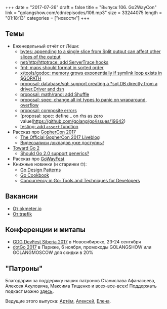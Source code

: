 +++
date = "2017-07-26"
draft = false
title = "Выпуск 106. Go2WayCon"
link = "golangshow.com/cdn/episodes/106.mp3"
size = 33244075
length = "01:18:13"
categories = ["новости"]
+++

## Темы

- Еженедельный отчёт от Лёши:
  - [bytes: appending to a single slice from Split output can affect other slices of the output](https://github.com/golang/go/issues/21149)
  - [net/http/httptrace: add ServerTrace hooks](https://github.com/golang/go/issues/18997)
  - [fmt: maps should format in sorted order](https://github.com/golang/go/issues/21095)
  - [x/tools/godoc: memory grows exponentially if symlink loop exists in $GOPATH](https://github.com/golang/go/issues/21061)
  - [proposal: database/sql: support creating a *sql.DB directly from a driver.Driver and dsn](https://github.com/golang/go/issues/20268)
  - [proposal: math/rand: add Shuffle](https://github.com/golang/go/issues/20480)
  - [proposal: spec: change all int types to panic on wraparound, overflow](https://github.com/golang/go/issues/19624)
  - [proposal: composite errors](https://github.com/golang/go/issues/20984)
  - [proposal: spec: define _ on rhs as zero value(https://github.com/golang/go/issues/19642)
  - [testing: add `assert` function](https://github.com/golang/go/issues/21015)
- Рассказ про [GopherCon 2017](https://www.gophercon.com)
  - [The Official GopherCon 2017 Liveblog](https://about.sourcegraph.com/go/)
  - [Видеозаписи докладов уже доступны!](https://www.youtube.com/playlist?list=PL2ntRZ1ySWBdD9bru6IR-_WXUgJqvrtx9)  
- [Toward Go 2](https://blog.golang.org/toward-go2)
  - [Should Go 2.0 support generics?](https://dave.cheney.net/2017/07/22/should-go-2-0-support-generics)
- Рассказ про [GoWayFest](http://goway.io)
- Книжные новинки (и старинки 🤓):
  - [Go Design Patterns](https://www.packtpub.com/application-development/go-design-patterns)
  - [Go Cookbook](https://www.packtpub.com/application-development/go-cookbook)
  - [Concurrency in Go: Tools and Techniques for Developers](http://shop.oreilly.com/product/0636920046189.do)


## Вакансии

- [От okmeter.io](https://moikrug.ru/vacancies/1000035022)
- [От træfik ](https://containo.us/#jobs)


## Конференции и митапы

* [GDG DevFest Siberia 2017](https://gdg-siberia.com) в Новосибирске, 23-24 сентября
* [dotGo 2017](http://www.dotgo.eu) в Париже, 6 ноября, промокоды GOLANGSHOW или GOLANGMOSCOW для скидки в 20%


## "Патроны"

Благодарим за поддержку наших патронов Станислава Афанасьева, Алексея Акуловича, Максима Тищенко и всех-все-всех!
Поддержать подкаст можно [здесь](https://www.patreon.com/golangshow).

Ведущие этого выпуска:
[Артём](https://twitter.com/miolini), [Алексей](https://twitter.com/paaleksey), [Елена](https://twitter.com/webdeva).
